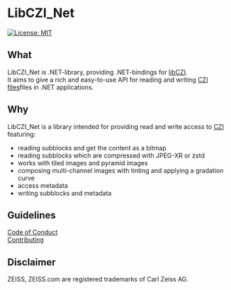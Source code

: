 # LibCZI_Net
[![License: MIT](https://img.shields.io/badge/License-MIT-yellow.svg)](https://opensource.org/licenses/MIT)

## What

LibCZI_Net is .NET-library, providing .NET-bindings for [libCZI](https://github.com/ZEISS/libczi).  
It aims to give a rich and easy-to-use API for reading and writing [CZI files](https://www.zeiss.com/microscopy/en/products/software/zeiss-zen/czi-image-file-format.html)files in .NET applications.

## Why

LibCZI_Net is a library intended for providing read and write access to [CZI](https://www.zeiss.com/microscopy/en/products/software/zeiss-zen/czi-image-file-format.html) featuring:

* reading subblocks and get the content as a bitmap
* reading subblocks which are compressed with JPEG-XR or zstd
* works with tiled images and pyramid images
* composing multi-channel images with tinting and applying a gradation curve
* access metadata
* writing subblocks and metadata


## Guidelines
[Code of Conduct](./CODE_OF_CONDUCT.md)  
[Contributing](./CONTRIBUTING.md)

## Disclaimer
ZEISS, ZEISS.com are registered trademarks of Carl Zeiss AG.